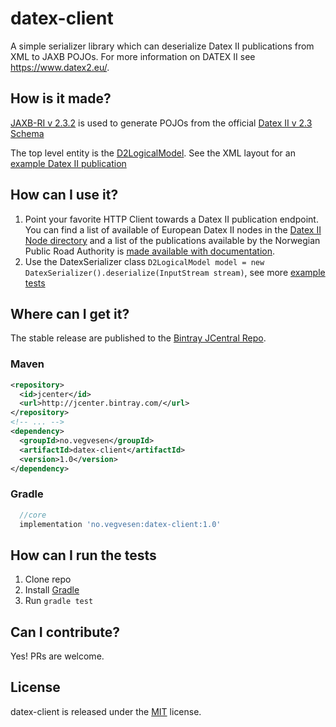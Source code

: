 # datex-client
A simple serializer library which can deserialize Datex II publications from XML to JAXB POJOs.
For more information on DATEX II see https://www.datex2.eu/.

## How is it made?

[JAXB-RI v 2.3.2](https://github.com/eclipse-ee4j/jaxb-ri) is used to generate POJOs from the official [Datex II v 2.3 Schema](https://datex2.eu/schema/2/2_0/)

The top level entity is the [D2LogicalModel](https://github.com/vegvesen/datex-client/blob/master/src/main/java/eu/datex/v220/D2LogicalModel.java). See the XML layout for an [example Datex II publication](https://github.com/vegvesen/datex-client/blob/master/src/test/resources/no/vegvesen/saga/datex/client/datex-elements.xml) 

## How can I use it?

1. Point your favorite HTTP Client towards a Datex II publication endpoint. You can find a list of available of European Datex II nodes in the [Datex II Node directory](https://datex2.eu/implementations/nodes_directory) and a list of the publications available by the Norwegian Public Road Authority is [made available with documentation](https://www.vegvesen.no/en/the-npra/about-us/open-data/datex2/publications).
2. Use the DatexSerializer class `D2LogicalModel model = new DatexSerializer().deserialize(InputStream stream)`, see more [example tests](https://github.com/vegvesen/datex-client/blob/master/src/test/java/no/vegvesen/saga/datex/DatexSerializerTests.java)

## Where can I get it?
The stable release are published to the [Bintray JCentral Repo](https://bintray.com/bintray/jcenter).

### Maven

```xml
<repository>
  <id>jcenter</id>
  <url>http://jcenter.bintray.com/</url>
</repository>
<!-- ... -->
<dependency>
  <groupId>no.vegvesen</groupId>
  <artifactId>datex-client</artifactId>
  <version>1.0</version>
</dependency>
```

### Gradle

```groovy
  //core
  implementation 'no.vegvesen:datex-client:1.0'
```

## How can I run the tests
1. Clone repo
2. Install [Gradle](https://gradle.org/)
3. Run `gradle test`

## Can I contribute?
Yes! PRs are welcome.

## License
datex-client is released under the [MIT](https://opensource.org/licenses/MIT) license.
